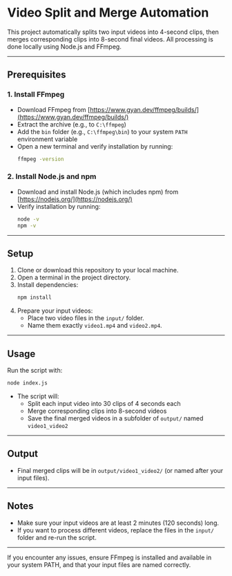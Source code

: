 # Video Split and Merge Automation

This project automatically splits two input videos into 4-second clips, then merges corresponding clips into 8-second final videos. All processing is done locally using Node.js and FFmpeg.

---

## Prerequisites

### 1. Install FFmpeg

- Download FFmpeg from [https://www.gyan.dev/ffmpeg/builds/](https://www.gyan.dev/ffmpeg/builds/)
- Extract the archive (e.g., to `C:\ffmpeg`)
- Add the `bin` folder (e.g., `C:\ffmpeg\bin`) to your system `PATH` environment variable
- Open a new terminal and verify installation by running:
  ```sh
  ffmpeg -version
  ```

### 2. Install Node.js and npm

- Download and install Node.js (which includes npm) from [https://nodejs.org/](https://nodejs.org/)
- Verify installation by running:
  ```sh
  node -v
  npm -v
  ```

---

## Setup

1. Clone or download this repository to your local machine.
2. Open a terminal in the project directory.
3. Install dependencies:
   ```sh
   npm install
   ```
4. Prepare your input videos:
   - Place two video files in the `input/` folder.
   - Name them exactly `video1.mp4` and `video2.mp4`.

---

## Usage

Run the script with:
```sh
node index.js
```

- The script will:
  - Split each input video into 30 clips of 4 seconds each
  - Merge corresponding clips into 8-second videos
  - Save the final merged videos in a subfolder of `output/` named `video1_video2`

---

## Output

- Final merged clips will be in `output/video1_video2/` (or named after your input files).

---

## Notes

- Make sure your input videos are at least 2 minutes (120 seconds) long.
- If you want to process different videos, replace the files in the `input/` folder and re-run the script.

---

If you encounter any issues, ensure FFmpeg is installed and available in your system PATH, and that your input files are named correctly.